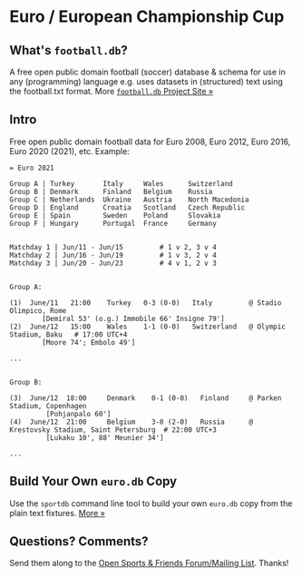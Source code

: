 # Euro / European Championship Cup

## What's `football.db`?

A free open public domain football (soccer) database & schema
for use in any (programming) language
e.g. uses datasets in (structured) text using the football.txt format.
More [`football.db` Project Site »](http://openfootball.github.io)

## Intro

Free open public domain football data for Euro 2008, Euro 2012, Euro 2016, Euro 2020 (2021),
etc.
Example:

```
= Euro 2021

Group A | Turkey       Italy     Wales      Switzerland
Group B | Denmark      Finland   Belgium    Russia
Group C | Netherlands  Ukraine   Austria    North Macedonia
Group D | England      Croatia   Scotland   Czech Republic
Group E | Spain        Sweden    Poland     Slovakia
Group F | Hungary      Portugal  France     Germany


Matchday 1 | Jun/11 - Jun/15         # 1 v 2, 3 v 4
Matchday 2 | Jun/16 - Jun/19         # 1 v 3, 2 v 4
Matchday 3 | Jun/20 - Jun/23         # 4 v 1, 2 v 3


Group A:

(1)  June/11   21:00    Turkey   0-3 (0-0)   Italy         @ Stadio Olimpico, Rome
        [Demiral 53' (o.g.) Immobile 66' Insigne 79']
(2)  June/12   15:00    Wales    1-1 (0-0)   Switzerland   @ Olympic Stadium, Baku   # 17:00 UTC+4
        [Moore 74'; Embolo 49']

...


Group B:

(3)  June/12  18:00     Denmark    0-1 (0-0)   Finland     @ Parken Stadium, Copenhagen
         [Pohjanpalo 60']
(4)  June/12  21:00     Belgium    3-0 (2-0)   Russia      @ Krestovsky Stadium, Saint Petersburg  # 22:00 UTC+3
         [Lukaku 10', 88' Meunier 34']

...
```


## Build Your Own `euro.db` Copy

Use the `sportdb` command line tool to build your own `euro.db` copy
from the plain text fixtures. [More »](https://github.com/openfootball/datafile)


## Questions? Comments?

Send them along to the
[Open Sports & Friends Forum/Mailing List](http://groups.google.com/group/opensport).
Thanks!

